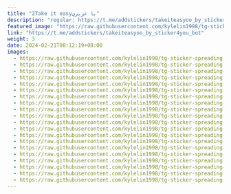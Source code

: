 ```yaml
---
title: "2Take it easyيا عزيزي"
description: "regular: https://t.me/addstickers/takeiteasyoo_by_sticker4you_bot"
featured_image: "https://raw.githubusercontent.com/kylelin1998/tg-sticker-spreading-worldwide-images/main/img/f8d43cd6-bb13-47a3-9c77-71de4f57ffc7.jpg"
link: "https://t.me/addstickers/takeiteasyoo_by_sticker4you_bot"
weight: 3
date: 2024-02-21T08:12:19+08:00
images:
  - https://raw.githubusercontent.com/kylelin1998/tg-sticker-spreading-worldwide-images/main/img/f8d43cd6-bb13-47a3-9c77-71de4f57ffc7.jpg
  - https://raw.githubusercontent.com/kylelin1998/tg-sticker-spreading-worldwide-images/main/img/e9af2ba3-1253-423b-9d24-253f903d716c.jpg
  - https://raw.githubusercontent.com/kylelin1998/tg-sticker-spreading-worldwide-images/main/img/e3c91f94-5f5d-41d5-b076-e8c36a574456.jpg
  - https://raw.githubusercontent.com/kylelin1998/tg-sticker-spreading-worldwide-images/main/img/641c794a-3e40-4d64-aa10-992045b2fda8.jpg
  - https://raw.githubusercontent.com/kylelin1998/tg-sticker-spreading-worldwide-images/main/img/b3b0572a-6a07-497b-b3f6-a2a9d1b9a48b.jpg
  - https://raw.githubusercontent.com/kylelin1998/tg-sticker-spreading-worldwide-images/main/img/d49eaf09-162f-44db-b981-00be8ab073d2.jpg
  - https://raw.githubusercontent.com/kylelin1998/tg-sticker-spreading-worldwide-images/main/img/31a4a948-74b9-412c-a324-38e248a38f0b.jpg
  - https://raw.githubusercontent.com/kylelin1998/tg-sticker-spreading-worldwide-images/main/img/1774b8f8-2012-4a77-9561-a53baf6043f4.jpg
  - https://raw.githubusercontent.com/kylelin1998/tg-sticker-spreading-worldwide-images/main/img/4712e268-4956-4fe6-9b55-a3c8496bfff5.jpg
  - https://raw.githubusercontent.com/kylelin1998/tg-sticker-spreading-worldwide-images/main/img/8ab7e19d-401f-4fb8-86a9-2e41220b2a4a.jpg
  - https://raw.githubusercontent.com/kylelin1998/tg-sticker-spreading-worldwide-images/main/img/d8763e82-2917-4b85-8b42-83813f690d2d.jpg
  - https://raw.githubusercontent.com/kylelin1998/tg-sticker-spreading-worldwide-images/main/img/8eb8e586-9f9b-421e-9380-b16765215045.jpg
  - https://raw.githubusercontent.com/kylelin1998/tg-sticker-spreading-worldwide-images/main/img/8050b22e-343b-4cb0-8476-d5451fc0c49f.jpg
  - https://raw.githubusercontent.com/kylelin1998/tg-sticker-spreading-worldwide-images/main/img/be0a2b10-fd7a-4857-82dd-06a9a62c6d16.jpg
  - https://raw.githubusercontent.com/kylelin1998/tg-sticker-spreading-worldwide-images/main/img/cec2254b-6835-4cde-b20b-e85657439a4a.jpg
  - https://raw.githubusercontent.com/kylelin1998/tg-sticker-spreading-worldwide-images/main/img/2620fc4c-a825-4365-bba1-d32955160498.jpg
  - https://raw.githubusercontent.com/kylelin1998/tg-sticker-spreading-worldwide-images/main/img/73137902-344a-4b34-af75-4c38b29fccd6.jpg
  - https://raw.githubusercontent.com/kylelin1998/tg-sticker-spreading-worldwide-images/main/img/678b590a-f2cf-459e-ba49-88b32c9692ba.jpg
  - https://raw.githubusercontent.com/kylelin1998/tg-sticker-spreading-worldwide-images/main/img/ba9b34f4-da4e-4c77-8fa0-3a0a21c60cb2.jpg
  - https://raw.githubusercontent.com/kylelin1998/tg-sticker-spreading-worldwide-images/main/img/dc59c108-e314-4a80-b53a-4e2e9030febf.jpg
---
```

